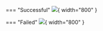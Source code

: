 === "Successful"
    ![](https://raw.githubusercontent.com/TomerFi/auto-me-bot/main/docs/img/signed-commits-success.png){ width="800" }

=== "Failed"
    ![](https://raw.githubusercontent.com/TomerFi/auto-me-bot/main/docs/img/signed-commits-fail.gif){ width="800" }
